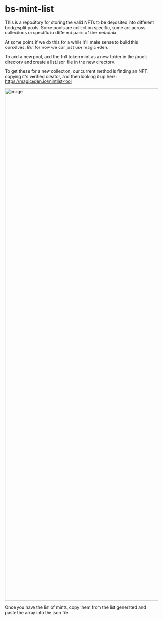 # bs-mint-list
This is a repository for storing the valid NFTs to be deposited into different bridgesplit pools. Some pools are collection specific, some are across collections or specific to different parts of the metadata.

At some point, if we do this for a while it'll make sense to build this ourselves. But for now we can just use magic eden.

To add a new pool, add the fnft token mint as a new folder in the /pools directory and create a list.json file in the new directory.

To get these for a new collection, our current method is finding an NFT, copying it's verified creator, and then looking it up here: https://magiceden.io/mintlist-tool

<img width="1691" alt="image" src="https://user-images.githubusercontent.com/38018183/172682479-f928cec1-64dd-47ed-b255-56b64f6b0ac8.png">

Once you have the list of mints, copy them from the list generated and paste the array into the json file.
